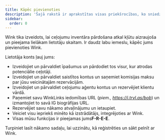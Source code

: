 ```yaml
---
title: Kāpēc pievienoties
description: 'Šajā rakstā ir aprakstītas visas priekšrocības, ko sniedz pievienošanās Wink.'
sidebar:
  order: 0
---
```

Wink tika izveidots, lai ceļojumu inventāra pārdošana atkal kļūtu aizraujoša un pieejama lielākam lietotāju skaitam.
Ir daudz labu iemeslu, kāpēc jums pievienoties Wink.

Lietotāja konts ļauj jums:

* Izveidojiet un pārvaldiet īpašumus un pārdodiet tos visur, kur atrodas potenciālie ceļotāji.
* Izveidojiet un pārvaldiet saistītos kontus un saņemiet komisijas maksu par jūsu veicinātajām rezervācijām.
* Izveidojiet un pārvaldiet ceļojumu aģentu kontus un rezervējiet klientu vārdā.
* Paņemiet savu WinkLinks iedomības URL (*piem., https://i.trvl.as/bob*) un izmantojiet to savā IG biogrāfijas URL.
* Rezervējiet savu nākamo atvaļinājumu un ietaupiet.
* Veiciet visu iepriekš minēto kā izstrādātājs, integrējoties ar Wink.
* Visas mūsu funkcijas ir pieejamas jums**F-R-E-E**.

Turpiniet lasīt nākamo sadaļu, lai uzzinātu, kā reģistrēties un sākt pelnīt ar Wink.

